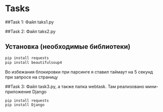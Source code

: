 # Tasks

##Task 1: 
Файл taks1.py

##Task 2: 
Файл taks2.py
## Установка (необходимые библиотеки)
```bash
pip install requests
pip install beautifulsoup4
```
Во избежания блокировки при парсинге я ставил таймаут на 5 секунд при запросе на страницу

##Task 3: 
Файл task3.py, а также папка webtask. Там реализовано мини-приложение Django
```bash
pip install requests
pip install Django
```